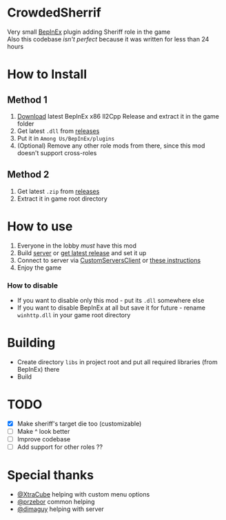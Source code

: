 ﻿# CrowdedSherrif

Very small [BepInEx](https://github.com/BepInEx/BepInEx/) plugin adding Sheriff role in the game\
Also this codebase *isn't perfect* because it was written for less than 24 hours

# How to Install
## Method 1
1. [Download](https://builds.bepis.io/projects/bepinex_be) latest BepInEx x86 Il2Cpp Release and extract it in the game folder
2. Get latest `.dll` from [releases](https://github.com/Galster2010/CrowdedSheriff/releases)
3. Put it in `Among Us/BepInEx/plugins` 
4. (Optional) Remove any other role mods from there, since this mod doesn't support cross-roles
## Method 2
1. Get latest `.zip` from [releases](https://github.com/Galster2010/CrowdedSheriff/releases)
2. Extract it in game root directory

# How to use
1. Everyone in the lobby *must* have this mod
2. Build [server](https://github.com/Galster2010/Impostor/) or [get latest release](https://github.com/Galster2010/Impostor/releases/latest) and set it up
3. Connect to server via [CustomServersClient](https://github.com/andruzzzhka/CustomServersClient/) or [these instructions](https://impostor.github.io/Impostor/)
4. Enjoy the game

### How to disable
- If you want to disable only this mod - put its `.dll` somewhere else
- If you want to disable BepInEx at all but save it for future - rename `winhttp.dll` in your game root directory

# Building
- Create directory `libs` in project root and put all required libraries (from BepInEx) there
- Build

# TODO
 - [x] Make sheriff's target die too (customizable)
 - [ ] Make ^ look better
 - [ ] Improve codebase
 - [ ] Add support for other roles ??

# Special thanks
- [@XtraCube](https://github.com/XtraCube) helping with custom menu options
- [@przebor](https://github.com/przebor) common helping
- [@dimaguy](https://github.com/dimaguy) helping with server
